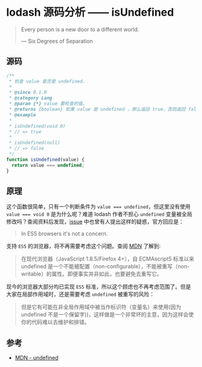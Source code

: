 # lodash 源码分析 —— isUndefined

> Every person is a new door to a different world.
>
> — Six Degrees of Separation

## 源码

```js
/**
 * 检查 value 是否是 undefined.
 *
 * @since 0.1.0
 * @category Lang
 * @param {*} value 要检查的值。
 * @returns {boolean} 如果 value 是 undefined ，那么返回 true，否则返回 false。
 * @example
 *
 * isUndefined(void 0)
 * // => true
 *
 * isUndefined(null)
 * // => false
 */
function isUndefined(value) {
  return value === undefined;
}
```

## 原理

这个函数很简单，只有一个判断条件为 `value === undefined`，但这里没有使用 `value === void 0` 是为什么呢？难道 lodash 作者不担心 `undefined` 变量被全局修改吗？查阅资料后发现，[issue](https://github.com/lodash/lodash/issues/4041) 中也曾有人提出这样的疑惑，官方回应是：

> In ES5 browsers it's not a concern.

支持 `ES5` 的浏览器，将不再需要考虑这个问题。查阅 [MDN](https://developer.mozilla.org/en-US/docs/Web/JavaScript/Reference/Global_Objects/undefined) 了解到:

> 在现代浏览器（JavaScript 1.8.5/Firefox 4+），自 ECMAscript5 标准以来 undefined 是一个不能被配置（non-configurable），不能被重写（non-writable）的属性。即便事实并非如此，也要避免去重写它。

现今的浏览器大部分均已实现 `ES5` 标准，所以这个顾虑也不再考虑范围了。但是大家在局部作用域时，还是需要考虑 `undefined` 被重写的风险：

> 但是它有可能在非全局作用域中被当作标识符（变量名）来使用(因为 undefined 不是一个保留字))，这样做是一个非常坏的主意，因为这样会使你的代码难以去维护和排错。

## 参考

- [MDN - undefined](https://developer.mozilla.org/en-US/docs/Web/JavaScript/Reference/Global_Objects/undefined)
